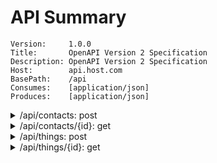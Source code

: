 # API Summary

```
Version:     1.0.0
Title:       OpenAPI Version 2 Specification
Description: OpenAPI Version 2 Specification
Host:        api.host.com
BasePath:    /api
Consumes:    [application/json]
Produces:    [application/json]
```

<details>
<summary>/api/contacts: post</summary>


```

```

`body parameter`
- body: `ContactRequest`
	- input: `string`

`responses`
- code: `200`, type: `ContactResponse`
	- input: `object`
	- output: `string`
- `default`, type: `Error`
	- code: `integer`
	- status: `string`
</details>

<details>
<summary>/api/contacts/{id}: get</summary>


```

```

`path parameters`
- id: `integer`


`responses`
- code: `200`, type: `ContactResponse`
	- input: `object`
	- output: `string`
- `default`, type: `Error`
	- code: `integer`
	- status: `string`
</details>

<details>
<summary>/api/things: post</summary>


```

```

`body parameter`
- body: `ThingRequest`
	- input: `string`

`responses`
- code: `200`, type: `ThingResponse`
	- input: `object`
	- output: `string`
- `default`, type: `Error`
	- code: `integer`
	- status: `string`
</details>

<details>
<summary>/api/things/{id}: get</summary>


```

```

`path parameters`
- id: `integer`


`responses`
- code: `200`, type: `ThingResponse`
	- input: `object`
	- output: `string`
- `default`, type: `Error`
	- code: `integer`
	- status: `string`
</details>

